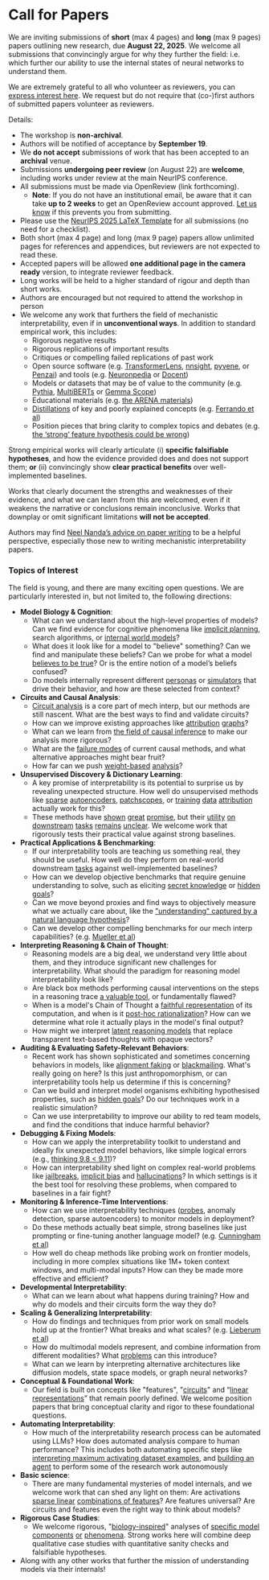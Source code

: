 # Call for Papers
We are inviting submissions of **short** (max 4 pages) and **long** (max 9 pages) papers outlining new research, due **August 22, 2025**. We welcome all submissions that convincingly argue for why they further the field: i.e. which further our ability to use the internal states of neural networks to understand them. 

We are extremely grateful to all who volunteer as reviewers, you can [express interest here](https://www.google.com/url?q=https://docs.google.com/forms/d/e/1FAIpQLSdiw1SJllzoTz_nqzDTzTOGb9DV3W_truQyh-WvYj_QGIi7Mg/viewform?usp%3Ddialog&sa=D&source=editors&ust=1753453095486231&usg=AOvVaw10O-Ch3SbENNaQyeI98EID). We request but do not require that (co-)first authors of submitted papers volunteer as reviewers. 

Details: 
* The workshop is **non-archival**.
* Authors will be notified of acceptance by **September 19**.
* We **do not accept** submissions of work that has been accepted to an **archival** venue.
* Submissions **undergoing peer review** (on August 22) are **welcome**, including works under review at the main NeurIPS conference.
* All submissions must be made via OpenReview (link forthcoming).
  * **Note**: If you do not have an institutional email, be aware that it can take **up to 2 weeks** to get an OpenReview account approved. [Let us know](mailto:neurips2025@mechinterpworkshop.com) if this prevents you from submitting.
* Please use the [NeurIPS 2025 LaTeX Template](https://www.google.com/url?q=https://media.neurips.cc/Conferences/NeurIPS2025/Styles.zip&sa=D&source=editors&ust=1753453095489370&usg=AOvVaw2iZ4l4hmEsZraIWUtMfEHb) for all submissions (no need for a checklist).
* Both short (max 4 page) and long (max 9 page) papers allow unlimited pages for references and appendices, but reviewers are not expected to read these.
* Accepted papers will be allowed **one additional page in the camera ready** version, to integrate reviewer feedback.
* Long works will be held to a higher standard of rigour and depth than short works.
* Authors are encouraged but not required to attend the workshop in person
* We welcome any work that furthers the field of mechanistic interpretability, even if in **unconventional ways**. In addition to standard empirical work, this includes:
  * Rigorous negative results
  * Rigorous replications of important results
  * Critiques or compelling failed replications of past work
  * Open source software (e.g. [TransformerLens](https://www.google.com/url?q=https://github.com/neelnanda-io/TransformerLens&sa=D&source=editors&ust=1753453095491828&usg=AOvVaw3_XZLGPwK05-D11DF55H41), [nnsight](https://www.google.com/url?q=https://github.com/ndif-team/nnsight&sa=D&source=editors&ust=1753453095492090&usg=AOvVaw2hCV-Uge1WKP2TG8ih3YXr), [pyvene](https://www.google.com/url?q=https://github.com/stanfordnlp/pyvene/tree/main/pyvene/models/mlp&sa=D&source=editors&ust=1753453095492344&usg=AOvVaw1D3aFcE2tpU9zfIrzZnzrv), or [Penzai](https://www.google.com/url?q=https://github.com/google-deepmind/penzai&sa=D&source=editors&ust=1753453095492577&usg=AOvVaw3ybiq18OoD-GhmkVQu45Pw)) and tools (e.g. [Neuronpedia](https://www.google.com/url?q=http://neuronpedia.org&sa=D&source=editors&ust=1753453095492805&usg=AOvVaw3eyhHHLQ7G-JaF-30aUVwX) or [Docent](https://www.google.com/url?q=https://transluce.org/introducing-docent&sa=D&source=editors&ust=1753453095493027&usg=AOvVaw1Ziiynoemo-Mmx_sd8Cmay))
  * Models or datasets that may be of value to the community (e.g. [Pythia](https://www.google.com/url?q=https://arxiv.org/abs/2304.01373&sa=D&source=editors&ust=1753453095493421&usg=AOvVaw2XYggT517HMnvanEs2Y-c7), [MultiBERTs](https://www.google.com/url?q=https://arxiv.org/abs/2106.16163&sa=D&source=editors&ust=1753453095493642&usg=AOvVaw3Jbsm87Tpe1PAOOrUWvUL3) or [Gemma Scope](https://www.google.com/url?q=https://arxiv.org/abs/2408.05147&sa=D&source=editors&ust=1753453095493879&usg=AOvVaw0DtfFNmBpoDsXTbv-d-GcH))
  * Educational materials (e.g. [the ARENA materials](https://www.google.com/url?q=https://arena3-chapter1-transformer-interp.streamlit.app/&sa=D&source=editors&ust=1753453095494303&usg=AOvVaw0LsV_zYHtBib5kOwSZTTwy))
  * [Distillations](https://www.google.com/url?q=https://distill.pub/2017/research-debt/&sa=D&source=editors&ust=1753453095494628&usg=AOvVaw1J_d9O16EMVx_y9zAahagP) of key and poorly explained concepts (e.g. [Ferrando et al](https://www.google.com/url?q=https://arxiv.org/abs/2405.00208&sa=D&source=editors&ust=1753453095494995&usg=AOvVaw0EAqtNdRQGt06ukV2g8PfY))
  * Position pieces that bring clarity to complex topics and debates (e.g. [the ‘strong’ feature hypothesis could be wrong](https://www.google.com/url?q=https://www.alignmentforum.org/posts/tojtPCCRpKLSHBdpn/the-strong-feature-hypothesis-could-be-wrong&sa=D&source=editors&ust=1753453095495547&usg=AOvVaw01AUtMasZyQ292cmOlRKwI))

Strong empirical works will clearly articulate (i) **specific falsifiable hypotheses**, and how the evidence provided does and does not support them; **or** (ii) convincingly show **clear practical benefits** over well-implemented baselines. 

Works that clearly document the strengths and weaknesses of their evidence, and what we can learn from this are welcomed, even if it weakens the narrative or conclusions remain inconclusive. Works that downplay or omit significant limitations **will not be accepted**. 

Authors may find [Neel Nanda’s advice on paper writing](https://www.google.com/url?q=https://www.alignmentforum.org/posts/eJGptPbbFPZGLpjsp/highly-opinionated-advice-on-how-to-write-ml-papers&sa=D&source=editors&ust=1753453095497629&usg=AOvVaw3BnoWcb_lwUvc03eJp5JIH) to be a helpful perspective, especially those new to writing mechanistic interpretability papers. 
### Topics of Interest
The field is young, and there are many exciting open questions. We are particularly interested in, but not limited to, the following directions: 
* **Model Biology & Cognition**:
  * What can we understand about the high-level properties of models? Can we find evidence for cognitive phenomena like [implicit planning](https://www.google.com/url?q=https://transformer-circuits.pub/2025/attribution-graphs/biology.html%23dives-poems&sa=D&source=editors&ust=1753453095499154&usg=AOvVaw0njci9v_oNxQWh_Aia_b3d), search algorithms, or [internal world models](https://www.google.com/url?q=https://arxiv.org/abs/2210.13382&sa=D&source=editors&ust=1753453095499443&usg=AOvVaw1OT3Mu0BHnJhGhAEnEpvQN)?
  * What does it look like for a model to "believe" something? Can we find and manipulate these beliefs? Can we probe for what a model [believes to be true](https://www.google.com/url?q=https://arxiv.org/abs/2310.06824&sa=D&source=editors&ust=1753453095499979&usg=AOvVaw1qRieGI1906X3elUng2XVz)? Or is the entire notion of a model’s beliefs confused?
  * Do models internally represent different [personas](https://www.google.com/url?q=https://arxiv.org/abs/2406.12094&sa=D&source=editors&ust=1753453095500457&usg=AOvVaw2rWxAcfguErdp6p5CcHDWt) or [simulators](https://www.google.com/url?q=https://www.nature.com/articles/s41586-023-06647-8&sa=D&source=editors&ust=1753453095500680&usg=AOvVaw3-vlopm4YBPM_Ju9KdAysG) that drive their behavior, and how are these selected from context?
* **Circuits and Causal Analysis**:
  * [Circuit analysis](https://www.google.com/url?q=https://distill.pub/2020/circuits/zoom-in/&sa=D&source=editors&ust=1753453095501245&usg=AOvVaw1t3RgLolew-uhWyuD1fYbW) is a core part of mech interp, but our methods are still nascent. What are the best ways to find and validate circuits?
  * How can we improve existing approaches like [attribution](https://www.google.com/url?q=https://arxiv.org/abs/2406.11944&sa=D&source=editors&ust=1753453095501878&usg=AOvVaw3Qep_q2UZR7FhVH4tjXb0C) [graphs](https://www.google.com/url?q=https://transformer-circuits.pub/2025/attribution-graphs/methods.html&sa=D&source=editors&ust=1753453095502108&usg=AOvVaw1JKJUjRkdHtIXjEi1lhyMg)?
  * What can we learn from [the field of causal inference](https://www.google.com/url?q=https://arxiv.org/abs/2407.04690&sa=D&source=editors&ust=1753453095502439&usg=AOvVaw3sEPb2u2ejHyyZbNEeonCP) to make our analysis more rigorous?
  * What are the [failure modes](https://www.google.com/url?q=https://arxiv.org/abs/2307.15771&sa=D&source=editors&ust=1753453095502790&usg=AOvVaw0s84SbikA4iJjAc9lpf6kL) of current causal methods, and what alternative approaches might bear fruit?
  * How far can we push [weight-based](https://www.google.com/url?q=https://arxiv.org/abs/2301.05217&sa=D&source=editors&ust=1753453095503200&usg=AOvVaw0RrWoh9brb0rvHyvSFhswo) [analysis](https://www.google.com/url?q=https://arxiv.org/abs/2410.08417&sa=D&source=editors&ust=1753453095503411&usg=AOvVaw0l6DG6rLQkdXdeBZOLhxy6)?
* **Unsupervised Discovery & Dictionary Learning**:
  * A key promise of interpretability is its potential to surprise us by revealing unexpected structure. How well do unsupervised methods like [sparse](https://www.google.com/url?q=https://arxiv.org/abs/2103.15949&sa=D&source=editors&ust=1753453095504174&usg=AOvVaw3RUdE6s_zMJbWMJ55RIYVZ) [autoencoders](https://www.google.com/url?q=https://transformer-circuits.pub/2023/monosemantic-features&sa=D&source=editors&ust=1753453095504420&usg=AOvVaw11Y1qmb0K0SE_mP21_1g8t), [patch](https://www.google.com/url?q=https://arxiv.org/abs/2401.06102&sa=D&source=editors&ust=1753453095504634&usg=AOvVaw3rZX4qycQrrmpM238wlD2n)[scopes](https://www.google.com/url?q=https://arxiv.org/abs/2403.10949v2&sa=D&source=editors&ust=1753453095504816&usg=AOvVaw1Yuz4ShlGh15Xa4PNKuTt3), or [training](https://www.google.com/url?q=https://proceedings.mlr.press/v70/koh17a?ref%3Dhttps://githubhelp.com&sa=D&source=editors&ust=1753453095505039&usg=AOvVaw2LyVVlE9WjnH1B1s3IX-FR) [data](https://www.google.com/url?q=https://arxiv.org/abs/2308.03296&sa=D&source=editors&ust=1753453095505215&usg=AOvVaw0_-ZbEVd981IjTgwq7yGF-) [attribution](https://www.google.com/url?q=https://arxiv.org/abs/2205.11482&sa=D&source=editors&ust=1753453095505409&usg=AOvVaw3MVdjBZ06AfXjqyUlqYR8z) actually work for this?
  * These methods have [shown](https://www.google.com/url?q=https://transformer-circuits.pub/2024/scaling-monosemanticity/index.html&sa=D&source=editors&ust=1753453095505766&usg=AOvVaw0imd8uTonnTFxGMG10VWpk) [great](https://www.google.com/url?q=https://transformer-circuits.pub/2025/attribution-graphs/biology.html&sa=D&source=editors&ust=1753453095505986&usg=AOvVaw0bA0uIiT4wbhHmCfW7pC-o) [promise](https://www.google.com/url?q=https://arxiv.org/abs/2503.10965&sa=D&source=editors&ust=1753453095506178&usg=AOvVaw0b37MDs-nzzxdzxKx-Wxk6), but their [utility](https://www.google.com/url?q=https://arxiv.org/abs/2502.16681&sa=D&source=editors&ust=1753453095506412&usg=AOvVaw1CYZuVFulIN_sX4PvaX6L6) [on](https://www.google.com/url?q=https://www.tilderesearch.com/blog/sieve&sa=D&source=editors&ust=1753453095506645&usg=AOvVaw3EcdOC21V2b6GBzi6LqPBn) [downstream](https://www.google.com/url?q=https://arxiv.org/abs/2501.17148&sa=D&source=editors&ust=1753453095506852&usg=AOvVaw3N960_3DzXE2NReII7aWbo) [tasks](https://www.google.com/url?q=https://transformer-circuits.pub/2024/features-as-classifiers/index.html&sa=D&source=editors&ust=1753453095507066&usg=AOvVaw1myBM8bpondXBmAbc2avzx) [remains](https://www.google.com/url?q=https://arxiv.org/abs/2502.04382&sa=D&source=editors&ust=1753453095507244&usg=AOvVaw3VG4VTT4k92mY0RRxcAeWr) [unclear](https://www.google.com/url?q=https://www.alignmentforum.org/posts/4uXCAJNuPKtKBsi28/negative-results-for-saes-on-downstream-tasks&sa=D&source=editors&ust=1753453095507481&usg=AOvVaw0nTaQhNxTF14oFovkCjdiR). We welcome work that rigorously tests their practical value against strong baselines.
* **Practical Applications & Benchmarking**:
  * If our interpretability tools are teaching us something real, they should be useful. How well do they perform on real-world downstream [tasks](https://www.google.com/url?q=https://www.lesswrong.com/posts/wGRnzCFcowRCrpX4Y/downstream-applications-as-validation-of-interpretability&sa=D&source=editors&ust=1753453095508342&usg=AOvVaw0c9BbmgUG8t1BX5PEzz6kl) against well-implemented baselines?
  * How can we develop objective benchmarks that require genuine understanding to solve, such as eliciting [secret knowledge](https://www.google.com/url?q=https://arxiv.org/abs/2505.14352&sa=D&source=editors&ust=1753453095508849&usg=AOvVaw0GS0-IdgZCERXI2yqiry6i) or [hidden goals](https://www.google.com/url?q=https://arxiv.org/abs/2503.10965&sa=D&source=editors&ust=1753453095509064&usg=AOvVaw1jth2KrA2nIgQEjH8AnDaU)?
  * Can we move beyond proxies and find ways to objectively measure what we actually care about, like the ["understanding" captured by a natural language hypothesis](https://www.google.com/url?q=https://arxiv.org/abs/2502.04382&sa=D&source=editors&ust=1753453095509558&usg=AOvVaw2ukU0vmEwnjZxRn-hMeHPE)?
  * Can we develop other compelling benchmarks for our mech interp capabilities? (e.g. [Mueller et al](https://www.google.com/url?q=https://arxiv.org/abs/2504.13151&sa=D&source=editors&ust=1753453095510012&usg=AOvVaw0qJJqxYJz4imrKoX0K06jG))
* **Interpreting Reasoning & Chain of Thought**:
  * Reasoning models are a big deal, we understand very little about them, and they introduce significant new challenges for interpretability. What should the paradigm for reasoning model interpretability look like?
  * Are black box methods performing causal interventions on the steps in a reasoning trace [a valuable tool](https://www.google.com/url?q=https://arxiv.org/abs/2506.19143&sa=D&source=editors&ust=1753453095511098&usg=AOvVaw0vG8r7RgKGkMZ-pFeObvcF), or fundamentally flawed?
  * When is a model's Chain of Thought a [faithful representation](https://www.google.com/url?q=https://arxiv.org/abs/2305.04388&sa=D&source=editors&ust=1753453095511505&usg=AOvVaw3n8hDQUE9-YCzdM12NwtXG) of its computation, and when is it [post-hoc rationalization](https://www.google.com/url?q=https://arxiv.org/abs/2503.08679&sa=D&source=editors&ust=1753453095511795&usg=AOvVaw3RtiKMCyESjrcCwAc2s_2t)? How can we determine what role it actually plays in the model's final output?
  * How might we interpret [latent reasoning models](https://www.google.com/url?q=https://arxiv.org/abs/2412.06769&sa=D&source=editors&ust=1753453095512325&usg=AOvVaw1NL6oEMEXiUEuPdBCPFqtO) that replace transparent text-based thoughts with opaque vectors?
* **Auditing & Evaluating Safety-Relevant Behaviors**:
  * Recent work has shown sophisticated and sometimes concerning behaviors in models, like [alignment faking](https://www.google.com/url?q=https://arxiv.org/abs/2412.14093&sa=D&source=editors&ust=1753453095513051&usg=AOvVaw3n6y4iGDOFoLDYEwaaySUl) or [blackmailing](https://www.google.com/url?q=https://www.anthropic.com/research/agentic-misalignment&sa=D&source=editors&ust=1753453095513278&usg=AOvVaw19lNnml8pxFUymxotE7QPW). What's really going on here? Is this just anthropomorphism, or can interpretability tools help us determine if this is concerning?
  * Can we build and interpret model organisms exhibiting hypothesised properties, such as [hidden goals](https://www.google.com/url?q=https://arxiv.org/abs/2503.10965&sa=D&source=editors&ust=1753453095513954&usg=AOvVaw3mpDP7KUkTOGhwS9Jr_3sS)? Do our techniques work in a realistic simulation?
  * Can we use interpretability to improve our ability to red team models, and find the conditions that induce harmful behavior?
* **Debugging & Fixing Models**:
  * How can we apply the interpretability toolkit to understand and ideally fix unexpected model behaviors, like simple logical errors (e.g., [thinking 9.8 < 9.11](https://www.google.com/url?q=https://transluce.org/observability-interface&sa=D&source=editors&ust=1753453095514906&usg=AOvVaw3PX9vcXTj4D5aRU5jeiI7R))?
  * How can interpretability shed light on complex real-world problems like [jailbreaks](https://www.google.com/url?q=https://transformer-circuits.pub/2025/attribution-graphs/biology.html%23dives-jailbreak&sa=D&source=editors&ust=1753453095515278&usg=AOvVaw1EpFzgxJ0PvhJi8i7nMeff), [implicit bias](https://www.google.com/url?q=https://arxiv.org/abs/2506.10922&sa=D&source=editors&ust=1753453095515456&usg=AOvVaw1f1TVkpyB3lrB81Xq4iKeD) and [hallucinations](https://www.google.com/url?q=https://arxiv.org/abs/2411.14257&sa=D&source=editors&ust=1753453095515598&usg=AOvVaw0lFIOU5hZBMnP2Yek7aDTm)? In which settings is it the best tool for resolving these problems, when compared to baselines in a fair fight?
* **Monitoring & Inference-Time Interventions**:
  * How can we use interpretability techniques ([probes](https://www.google.com/url?q=https://arxiv.org/abs/2102.12452&sa=D&source=editors&ust=1753453095516073&usg=AOvVaw3X0QkxkwVHwBDThFayB8wb), anomaly detection, sparse autoencoders) to monitor models in deployment?
  * Do these methods actually beat simple, strong baselines like just prompting or fine-tuning another language model? (e.g. [Cunningham et al](https://www.google.com/url?q=https://alignment.anthropic.com/2025/cheap-monitors/&sa=D&source=editors&ust=1753453095516524&usg=AOvVaw3Dv_OC_dVCetX8fll2LVBs))
  * How well do cheap methods like probing work on frontier models, including in more complex situations like 1M+ token context windows, and multi-modal inputs? How can they be made more effective and efficient?
* **Developmental Interpretability**:
  * What can we learn about what happens during training? How and why do models and their circuits form the way they do?
* **Scaling & Generalizing Interpretability**:
  * How do findings and techniques from prior work on small models hold up at the frontier? What breaks and what scales? (e.g. [Lieberum et al](https://www.google.com/url?q=https://arxiv.org/abs/2307.09458&sa=D&source=editors&ust=1753453095517491&usg=AOvVaw0DwlL-t1n2N312izhAQfAt))
  * How do multimodal models represent, and combine information from different modalities? What [problems](https://www.google.com/url?q=https://openreview.net/pdf?id%3DVUhRdZp8ke&sa=D&source=editors&ust=1753453095517795&usg=AOvVaw0CPvdoMdF0-HgkeHwtcJAQ) can this introduce?
  * What can we learn by interpreting alternative architectures like diffusion models, state space models, or graph neural networks?
* **Conceptual & Foundational Work**:
  * Our field is built on concepts like "features", "[circuits](https://www.google.com/url?q=https://distill.pub/2020/circuits/zoom-in/&sa=D&source=editors&ust=1753453095518252&usg=AOvVaw1B0OJOkWHC8Bo4HsCbxSxI)" and “[linear representations](https://www.google.com/url?q=https://transformer-circuits.pub/2024/july-update/index.html%23linear-representations&sa=D&source=editors&ust=1753453095518414&usg=AOvVaw3JbRL-vDSBCnqp3kolfuR9)” that remain poorly defined. We welcome position papers that bring conceptual clarity and rigor to these foundational questions.
* **Automating Interpretability**:
  * How much of the interpretability research process can be automated using LLMs? How does automated analysis compare to human performance? This includes both automating specific steps like [interpreting maximum activating dataset examples](https://www.google.com/url?q=https://openaipublic.blob.core.windows.net/neuron-explainer/paper/index.html&sa=D&source=editors&ust=1753453095519089&usg=AOvVaw3iDVRTydQga1KOySxlqCai), and [building an agent](https://www.google.com/url?q=https://arxiv.org/abs/2404.14394&sa=D&source=editors&ust=1753453095519256&usg=AOvVaw1ZvB_QMGOta30tEbe0OaGe) to perform some of the research work autonomously
* **Basic science**:
  * There are many fundamental mysteries of model internals, and we welcome work that can shed any light on them: Are activations [sparse linear](https://www.google.com/url?q=https://arxiv.org/abs/1601.03764&sa=D&source=editors&ust=1753453095519685&usg=AOvVaw2XPCDNZjKnot2u9uCZatlH) [combinations of features](https://www.google.com/url?q=https://transformer-circuits.pub/2022/toy_model/index.html&sa=D&source=editors&ust=1753453095519839&usg=AOvVaw1kMeG20WoMLt-v09_wUJBO)? Are features universal? Are circuits and features even the right way to think about models?
* **Rigorous Case Studies**:
  * We welcome rigorous, "[biology-inspired](https://www.google.com/url?q=https://distill.pub/2020/circuits/curve-circuits/&sa=D&source=editors&ust=1753453095520274&usg=AOvVaw0aBBU6YPsXaAcMYRBHUHcF)" analyses of [specific model](https://www.google.com/url?q=https://arxiv.org/abs/2310.04625&sa=D&source=editors&ust=1753453095520476&usg=AOvVaw0JQgBIaFbKjpE_9EN42flN) [components](https://www.google.com/url?q=https://transformer-circuits.pub/2024/scaling-monosemanticity/index.html&sa=D&source=editors&ust=1753453095520626&usg=AOvVaw3AQmSFwoj52RNEJ7tMWiFW) [or](https://www.google.com/url?q=https://arxiv.org/abs/2305.01610&sa=D&source=editors&ust=1753453095520746&usg=AOvVaw2VWPvXpcnoOKjLkhIpvJAn) [phenomena](https://www.google.com/url?q=https://arxiv.org/abs/2306.09346&sa=D&source=editors&ust=1753453095520864&usg=AOvVaw2AZsnC9awkfkIJ9tnUBfx-). Strong works here will combine deep qualitative case studies with quantitative sanity checks and falsifiable hypotheses.
* Along with any other works that further the mission of understanding models via their internals!